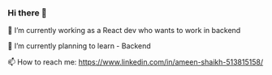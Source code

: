 ### Hi there 👋

<!--
**AmeenShaikh025/AmeenShaikh025** is a ✨ _special_ ✨ repository because its `README.md` (this file) appears on your GitHub profile.

Here are some ideas to get you started:

- 🔭 I’m currently working on ...
- 🌱 I’m currently learning ...
- 👯 I’m looking to collaborate on ...
- 🤔 I’m looking for help with ...
- 💬 Ask me about ...
- 📫 How to reach me: ...
- 😄 Pronouns: ...
- ⚡ Fun fact: ...
-->

🔭 I’m currently working as a React dev who wants to work in backend

🌱 I’m currently planning to learn - Backend 

📫 How to reach me: https://www.linkedin.com/in/ameen-shaikh-513815158/

